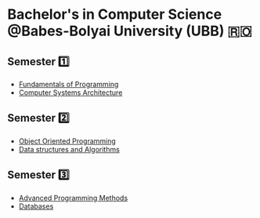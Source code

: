 # Bachelor's in Computer Science @Babes-Bolyai University (UBB) 🇷🇴

## Semester 1️⃣

- [Fundamentals of Programming](https://github.com/IchimVladAndrei/Uni-CS-Projects/tree/main/Fundamentals%20of%20Programming)
- [Computer Systems Architecture]()

## Semester 2️⃣

- [Object Oriented Programming]()
- [Data structures and Algorithms]()

## Semester 3️⃣

- [Advanced Programming Methods]()
- [Databases]()
